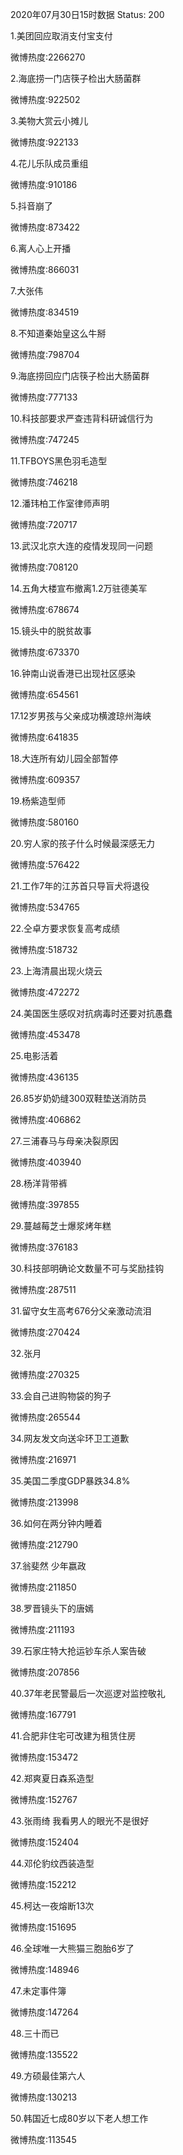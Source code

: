 2020年07月30日15时数据
Status: 200

1.美团回应取消支付宝支付

微博热度:2266270

2.海底捞一门店筷子检出大肠菌群

微博热度:922502

3.美物大赏云小摊儿

微博热度:922133

4.花儿乐队成员重组

微博热度:910186

5.抖音崩了

微博热度:873422

6.离人心上开播

微博热度:866031

7.大张伟

微博热度:834519

8.不知道秦始皇这么牛掰

微博热度:798704

9.海底捞回应门店筷子检出大肠菌群

微博热度:777133

10.科技部要求严查违背科研诚信行为

微博热度:747245

11.TFBOYS黑色羽毛造型

微博热度:746218

12.潘玮柏工作室律师声明

微博热度:720717

13.武汉北京大连的疫情发现同一问题

微博热度:708120

14.五角大楼宣布撤离1.2万驻德美军

微博热度:678674

15.镜头中的脱贫故事

微博热度:673370

16.钟南山说香港已出现社区感染

微博热度:654561

17.12岁男孩与父亲成功横渡琼州海峡

微博热度:641835

18.大连所有幼儿园全部暂停

微博热度:609357

19.杨紫造型师

微博热度:580160

20.穷人家的孩子什么时候最深感无力

微博热度:576422

21.工作7年的江苏首只导盲犬将退役

微博热度:534765

22.仝卓方要求恢复高考成绩

微博热度:518732

23.上海清晨出现火烧云

微博热度:472272

24.美国医生感叹对抗病毒时还要对抗愚蠢

微博热度:453478

25.电影活着

微博热度:436135

26.85岁奶奶缝300双鞋垫送消防员

微博热度:406862

27.三浦春马与母亲决裂原因

微博热度:403940

28.杨洋背带裤

微博热度:397855

29.蔓越莓芝士爆浆烤年糕

微博热度:376183

30.科技部明确论文数量不可与奖励挂钩

微博热度:287511

31.留守女生高考676分父亲激动流泪

微博热度:270424

32.张月

微博热度:270325

33.会自己进购物袋的狗子

微博热度:265544

34.网友发文向送伞环卫工道歉

微博热度:216971

35.美国二季度GDP暴跌34.8%

微博热度:213998

36.如何在两分钟内睡着

微博热度:212790

37.翁斐然 少年嬴政

微博热度:211850

38.罗晋镜头下的唐嫣

微博热度:211193

39.石家庄特大抢运钞车杀人案告破

微博热度:207856

40.37年老民警最后一次巡逻对监控敬礼

微博热度:167791

41.合肥非住宅可改建为租赁住房

微博热度:153472

42.郑爽夏日森系造型

微博热度:152767

43.张雨绮 我看男人的眼光不是很好

微博热度:152404

44.邓伦豹纹西装造型

微博热度:152212

45.柯达一夜熔断13次

微博热度:151695

46.全球唯一大熊猫三胞胎6岁了

微博热度:148946

47.未定事件簿

微博热度:147264

48.三十而已

微博热度:135522

49.方硕最佳第六人

微博热度:130213

50.韩国近七成80岁以下老人想工作

微博热度:113545

